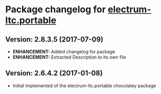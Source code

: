 # Package changelog for [electrum-ltc.portable](https://chocolatey.org/packages/electrum-ltc.portable)

## Version: 2.8.3.5 (2017-07-09)
- **ENHANCEMENT:** Added changelog for package
- **ENHANCEMENT:** Extracted Description to its own file

## Version: 2.6.4.2 (2017-01-08)
- Initial implemented of the electrum-ltc.portable chocolatey package
